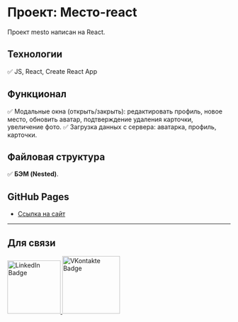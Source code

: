 # Проект: Место-react

Проект mesto написан на React.

## **Технологии**

✅ JS, React, Create React App

## **Функционал**

✅ Модальные окна (открыть/закрыть): редактировать профиль, новое место, обновить аватар, подтверждение удаления карточки, увеличение фото.
✅ Загрузка данных с сервера: аватарка, профиль, карточки.

## **Файловая структура**

✅ <b>БЭМ (Nested)</b>.<br>


## **GitHub Pages**

- [Ссылка на cайт](https://zykovruslan.github.io/mesto-react/)

---

## Для связи
  <a href="https://linkedin.com/in/ruslan-zykov/">
    <img src="https://img.shields.io/badge/Linkedin-blue?style=for-the-badge&logo=linkedin&logoColor=white" alt="LinkedIn Badge" width="120"/>
  </a>
  <a href="https://vk.com/r_u_sl_i_k">
    <img src="https://img.shields.io/badge/Vkontakte-blue?style=for-the-badge&logo=vk&logoColor=white" alt="VKontakte Badge" width="130"/>
  </a>
